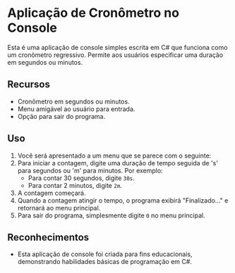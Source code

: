 # Aplicação de Cronômetro no Console

Esta é uma aplicação de console simples escrita em C# que funciona como um cronômetro regressivo. Permite aos usuários especificar uma duração em segundos ou minutos.

## Recursos

- Cronômetro em segundos ou minutos.
- Menu amigável ao usuário para entrada.
- Opção para sair do programa.

## Uso

1. Você será apresentado a um menu que se parece com o seguinte:
2. Para iniciar a contagem, digite uma duração de tempo seguida de 's' para segundos ou 'm' para minutos. Por exemplo:
    - Para contar 30 segundos, digite `30s`.
    - Para contar 2 minutos, digite `2m`.
4. A contagem começará.
5. Quando a contagem atingir o tempo, o programa exibirá "Finalizado..." e retornará ao menu principal.
6. Para sair do programa, simplesmente digite `0` no menu principal.

## Reconhecimentos

- Esta aplicação de console foi criada para fins educacionais, demonstrando habilidades básicas de programação em C#.
